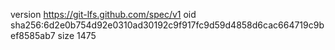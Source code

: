 version https://git-lfs.github.com/spec/v1
oid sha256:6d2e0b754d92e0310ad30192c9f917fc9d59d4858d6cac664719c9bef8585ab7
size 1475
